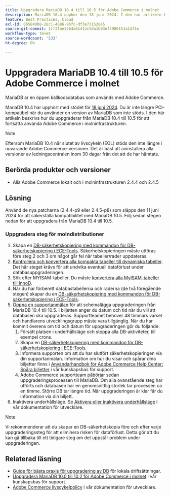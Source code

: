 ```yaml
---
title: Uppgradera MariaDB 10.4 till 10.5 för Adobe Commerce i molnet
description: MariaDB 10.4 upphör den 18 juni 2024. I den här artikeln beskrivs hur du uppgraderar MariaDB från 10.4 till 10.5 för att fortsätta använda Adobe Commerce i molninfrastrukturen.
feature: Best Practices, Cloud
exl-id: 065840b8-28c1-4686-95fc-df3e73152845
source-git-commit: 11f2fae3264a61413c5da1b93ef4980151a1df1e
workflow-type: tm+mt
source-wordcount: '533'
ht-degree: 0%

---
```


# Uppgradera MariaDB 10.4 till 10.5 för Adobe Commerce i molnet

MariaDB är en öppen källkodsdatabas som används med Adobe Commerce.

MariaDB 10.4 har upphört med stödet för [18 juni 2024](https://endoflife.date/mariadb). Du är inte längre PCI-kompatibel när du använder en version av MariaDB som inte stöds. I den här artikeln beskrivs hur du uppgraderar från MariaDB 10.4 till 10.5 för att fortsätta använda Adobe Commerce i molninfrastrukturen.

>[!NOTE]
>
>Eftersom MariaDB 10.4 når slutet av livscykeln (EOL) stöds den inte längre i nuvarande Adobe Commerce-versioner. Det är bäst att avinstallera alla versioner av ledningscentralen inom 30 dagar från det att de har hämtats.

## Berörda produkter och versioner

* Alla Adobe Commerce lokalt och i molninfrastrukturen 2.4.4 och 2.4.5

## Lösning

Använd de nya patcharna (2.4.4-p9 eller 2.4.5-p8) som släpps den 11 juni 2024 för att säkerställa kompatibilitet med MariaDB 10.5. Följ sedan stegen nedan för att uppgradera från MariaDB 10.4 till 10.5.

### Uppgradera steg för molndistributioner

1. Skapa en [DB-säkerhetskopiering med kommandon för DB-säkerhetskopiering i ECE-Tools](https://experienceleague.adobe.com/en/docs/commerce-cloud-service/user-guide/develop/storage/snapshots). Säkerhetskopieringen måste utföras före steg 2 och 3 om något går fel när tabeller/rader uppdateras.
1. [Kontrollera och konvertera alla kompakta tabeller till dynamiska tabeller](https://experienceleague.adobe.com/en/docs/commerce-operations/implementation-playbook/best-practices/maintenance/mariadb-upgrade). Det här steget krävs för att undvika eventuell dataförlust under databasuppgraderingen.
1. Sök efter MYISAM-tabeller. Du måste [konvertera alla MyISAM-tabeller till InnoD](https://experienceleague.adobe.com/en/docs/commerce-operations/implementation-playbook/best-practices/planning/database-on-cloud).
1. När du har förberett databastabellerna och raderna (de två föregående stegen) skapar du en [DB-säkerhetskopiering med kommandon för DB-säkerhetskopiering i ECE-Tools](https://experienceleague.adobe.com/en/docs/commerce-cloud-service/user-guide/develop/storage/snapshots).
1. [Öppna en supportanmälan](/help/help-center-guide/help-center/magento-help-center-user-guide.md#submit-ticket) för att schemalägga uppgraderingen från MariaDB 10.4 till 10.5. I biljetten anger du datum och tid när du vill att databasen ska uppgraderas. Supportteamet behöver 48 timmars varsel och handlarens utvecklingsgrupp måste vara tillgänglig. När du har kommit överens om tid och datum för uppgraderingen gör du följande:
   1. Försätt platsen i underhållsläge och stoppa alla DB-aktiviteter, till exempel crons.
   1. Skapa en [DB-säkerhetskopiering med kommandon för DB-säkerhetskopiering i ECE-Tools](https://experienceleague.adobe.com/en/docs/commerce-cloud-service/user-guide/develop/storage/snapshots).
   1. Informera supporten om att du har slutfört säkerhetskopieringen via din supportanmälan. Information om hur du visar och spårar dina biljetter finns i [Användarhandbok för Adobe Commerce Help Center: Spåra biljetter](/help/help-center-guide/help-center/magento-help-center-user-guide.md#track-tickets) i vår kunskapsbas för support.
   1. Adobe Commerce supportteam påbörjar sedan uppgraderingsprocessen till MariaDB. Om alla ovanstående steg har utförts och databasen har en genomsnittlig storlek tar processen ca en timme. Större DB tar längre tid. När uppgraderingen är klar får du information via din biljett.
1. Inaktivera underhållsläge. Se [Aktivera eller inaktivera underhållsläge](https://experienceleague.adobe.com/en/docs/commerce-operations/installation-guide/tutorials/maintenance-mode) i vår dokumentation för utvecklare.

>[!NOTE]
>
>Vi rekommenderar att du skapar en DB-säkerhetskopia före och efter varje uppgraderingssteg för att eliminera risken för dataförlust. Detta gör att du kan gå tillbaka till ett tidigare steg om det uppstår problem under uppgraderingen.

## Relaterad läsning

* [Guide för bästa praxis för uppgradering av DB](https://experienceleague.adobe.com/en/docs/commerce-operations/upgrade-guide/prepare/prerequisites) för lokala driftsättningar.
* [Uppgradera MariaDB 10.0 till 10.2 för Adobe Commerce i molnet](https://experienceleague.adobe.com/en/docs/commerce-knowledge-base/kb/how-to/upgrade-mariadb-10-0-to-10-2-for-magento-commerce-cloud) i vår kunskapsbas för support.
* [Adobe Commerce livscykelpolicy](https://experienceleague.adobe.com/en/docs/commerce-operations/release/planning/lifecycle-policy) i vår dokumentation för utvecklare.
